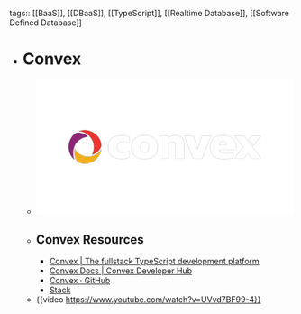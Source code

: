 tags:: [[BaaS]], [[DBaaS]], [[TypeScript]], [[Realtime Database]], [[Software Defined Database]]

- # Convex
	- ![convex.png](../assets/convex_1709359068241_0.png)
	- ## Convex Resources
		- [Convex | The fullstack TypeScript development platform](https://www.convex.dev/)
		- [Convex Docs | Convex Developer Hub](https://docs.convex.dev/home)
		- [Convex · GitHub](https://github.com/get-convex)
		- [Stack](https://stack.convex.dev/)
	- {{video https://www.youtube.com/watch?v=UVvd7BF99-4}}